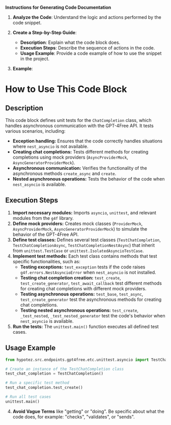 **Instructions for Generating Code Documentation**

1. **Analyze the Code**: Understand the logic and actions performed by the code snippet.

2. **Create a Step-by-Step Guide**:
    - **Description**: Explain what the code block does.
    - **Execution Steps**: Describe the sequence of actions in the code.
    - **Usage Example**: Provide a code example of how to use the snippet in the project.

3. **Example**:

How to Use This Code Block
========================================================================================

Description
-------------------------
This code block defines unit tests for the `ChatCompletion` class, which handles asynchronous communication with the GPT-4Free API. It tests various scenarios, including:

- **Exception handling:** Ensures that the code correctly handles situations where `nest_asyncio` is not available.
- **Creating chat completions:** Tests different methods for creating completions using mock providers (`AsyncProviderMock`, `AsyncGeneratorProviderMock`).
- **Asynchronous communication:** Verifies the functionality of the asynchronous methods `create_async` and `create`.
- **Nested asynchronous operations:** Tests the behavior of the code when `nest_asyncio` is available.

Execution Steps
-------------------------
1. **Import necessary modules:** Imports `asyncio`, `unittest`, and relevant modules from the `g4f` library.
2. **Define mock providers:** Creates mock classes (`ProviderMock`, `AsyncProviderMock`, `AsyncGeneratorProviderMock`) to simulate the behavior of the GPT-4Free API.
3. **Define test classes:** Defines several test classes (`TestChatCompletion`, `TestChatCompletionAsync`, `TestChatCompletionNestAsync`) that inherit from `unittest.TestCase` or `unittest.IsolatedAsyncioTestCase`.
4. **Implement test methods:** Each test class contains methods that test specific functionalities, such as:
    - **Testing exceptions:** `test_exception` tests if the code raises `g4f.errors.NestAsyncioError` when `nest_asyncio` is not installed.
    - **Testing chat completion creation:** `test_create`, `test_create_generator`, `test_await_callback` test different methods for creating chat completions with different mock providers.
    - **Testing asynchronous operations:** `test_base`, `test_async`, `test_create_generator` test the asynchronous methods for creating chat completions.
    - **Testing nested asynchronous operations:** `test_create`, `_test_nested`, `_test_nested_generator` test the code's behavior when `nest_asyncio` is available.
5. **Run the tests:** The `unittest.main()` function executes all defined test cases.

Usage Example
-------------------------

```python
from hypotez.src.endpoints.gpt4free.etc.unittest.asyncio import TestChatCompletion

# Create an instance of the TestChatCompletion class
test_chat_completion = TestChatCompletion()

# Run a specific test method
test_chat_completion.test_create()

# Run all test cases
unittest.main()
```

4. **Avoid Vague Terms** like "getting" or "doing". Be specific about what the code does, for example: "checks", "validates", or "sends".